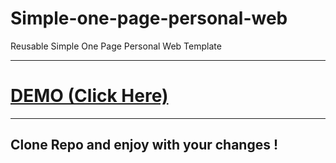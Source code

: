 # Simple-one-page-personal-web
Reusable Simple One Page Personal Web Template

<hr />
<h1>
  <a href="https://dinethlive.github.io/simple-one-page-personal-web/"
    >DEMO (Click Here)</a
  >
</h1>
<hr />
<h2>Clone Repo and enjoy with your changes !</h2>

